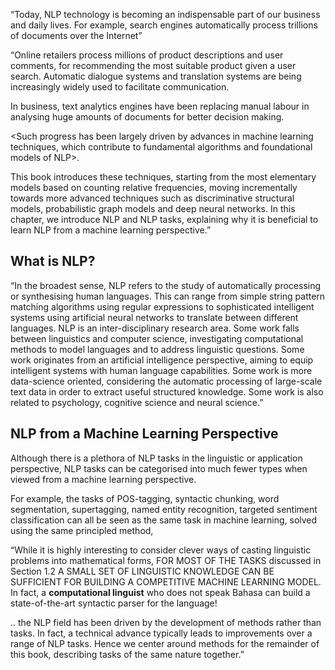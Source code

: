 “Today, NLP technology is becoming an indispensable part of our business and daily lives. For example, search engines automatically process trillions of documents over the Internet”

“Online retailers process millions of product descriptions and user comments, for recommending the most suitable product given a user search. Automatic dialogue systems and translation systems are being increasingly widely used to facilitate communication. 

In business, text analytics engines have been replacing manual labour in analysing huge amounts of documents for better decision making. 

<Such progress has been largely driven by advances in machine learning techniques, which contribute to fundamental algorithms and foundational models of NLP>. 

This book introduces these techniques, starting from the most elementary models based on counting relative frequencies, moving incrementally towards more advanced techniques such as discriminative structural models, probabilistic graph models and deep neural networks. In this chapter, we introduce NLP and NLP tasks, explaining why it is beneficial to learn NLP from a machine learning perspective.”


## What is NLP?

“In the broadest sense, NLP refers to the study of automatically processing or synthesising human languages. This can range from simple string pattern matching algorithms using regular expressions to sophisticated intelligent systems using artificial neural networks to translate between different languages. NLP is an inter-disciplinary research area. Some work falls between linguistics and computer science, investigating computational methods to model languages and to address linguistic questions. Some work originates from an artificial intelligence perspective, aiming to equip intelligent systems with human language capabilities. Some work is more data-science oriented, considering the automatic processing of large-scale text data in order to extract useful structured knowledge. Some work is also related to psychology, cognitive science and neural science.”


## NLP from a Machine Learning Perspective

Although there is a plethora of NLP tasks in the linguistic or application perspective, NLP tasks can be categorised into much fewer types when viewed from a machine learning perspective. 

For example, the tasks of POS-tagging, syntactic chunking, word segmentation, supertagging, named entity recognition, targeted sentiment classification can all be seen as the same task in machine learning, solved using the same principled method, 


“While it is highly interesting to consider clever ways of casting linguistic problems into mathematical forms, FOR MOST OF THE TASKS discussed in Section 1.2 A SMALL SET OF LINGUISTIC KNOWLEDGE CAN BE SUFFICIENT FOR BUILDING A COMPETITIVE MACHINE LEARNING MODEL. In fact, a **computational linguist** who does not speak Bahasa can build a state-of-the-art syntactic parser for the language! 

.. the NLP field has been driven by the development of methods rather than tasks. In fact, a technical advance typically leads to improvements over a range of NLP tasks. Hence we center around methods for the remainder of this book, describing tasks of the same nature together.”
